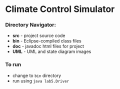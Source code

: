 # Climate Control Simulator 
### Directory Navigator:

 * __src__ - project source code
 * __bin__ - Eclipse-compiled class files
 * __doc__ - javadoc html files for project
 * __UML__ - UML and state diagram images

### To run

 * change to <code>bin</code> directory
 * run using <code>java lab5.Driver</code>
